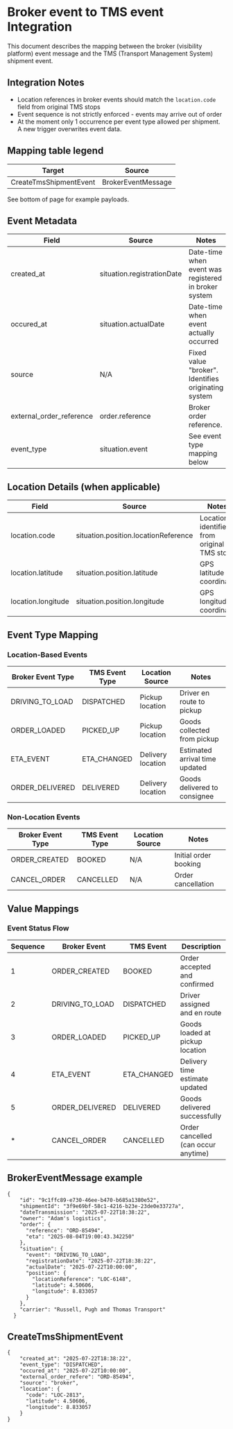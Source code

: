 # Broker event to TMS event Integration

This document describes the mapping between the broker (visibility platform) event message and the TMS (Transport Management System) shipment event.

## Integration Notes
- Location references in broker events should match the `location.code` field from original TMS stops
- Event sequence is not strictly enforced - events may arrive out of order
- At the moment only 1 occurrence per event type allowed per shipment. A new trigger overwrites event data.
  

## Mapping table legend

| Target                   | Source      |
| ------------------------ | ----------- |
| CreateTmsShipmentEvent | BrokerEventMessage |

See bottom of page for example payloads.

## Event Metadata
| Field | Source | Notes |
|-------|--------|-------|
| created_at | situation.registrationDate | Date-time when event was registered in broker system |
| occured_at | situation.actualDate | Date-time when event actually occurred |
| source | N/A | Fixed value "broker". Identifies originating system |
|external_order_reference|order.reference|Broker order reference. 
| event_type | situation.event | See event type mapping below |

## Location Details (when applicable)
| Field | Source | Notes |
|-------|--------|-------|
| location.code | situation.position.locationReference | Location identifier from original TMS stop |
| location.latitude | situation.position.latitude | GPS latitude coordinate |
| location.longitude | situation.position.longitude | GPS longitude coordinate |

## Event Type Mapping

### Location-Based Events
| Broker Event Type | TMS Event Type | Location Source | Notes |
|-------------------|----------------|----------------|-------|
| DRIVING_TO_LOAD | DISPATCHED | Pickup location  | Driver en route to pickup |
| ORDER_LOADED | PICKED_UP | Pickup location  | Goods collected from pickup |
| ETA_EVENT | ETA_CHANGED | Delivery location  | Estimated arrival time updated |
| ORDER_DELIVERED | DELIVERED | Delivery location  | Goods delivered to consignee |

### Non-Location Events
| Broker Event Type | TMS Event Type | Location Source | Notes |
|-------------------|----------------|----------------|-------|
| ORDER_CREATED | BOOKED | N/A | Initial order booking |
| CANCEL_ORDER | CANCELLED | N/A | Order cancellation |

## Value Mappings

### Event Status Flow
| Sequence | Broker Event | TMS Event | Description |
|----------|--------------|-----------|-------------|
| 1 | ORDER_CREATED | BOOKED | Order accepted and confirmed |
| 2 | DRIVING_TO_LOAD | DISPATCHED | Driver assigned and en route |
| 3 | ORDER_LOADED | PICKED_UP | Goods loaded at pickup location |
| 4 | ETA_EVENT | ETA_CHANGED | Delivery time estimate updated |
| 5 | ORDER_DELIVERED | DELIVERED | Goods delivered successfully |
| * | CANCEL_ORDER | CANCELLED | Order cancelled (can occur anytime) |

## BrokerEventMessage example
```
{
    "id": "9c1ffc89-e730-46ee-b470-b685a1380e52",
    "shipmentId": "3f9e69bf-58c1-4216-b23e-23de0e33727a",
    "dateTransmission": "2025-07-22T18:38:22",
    "owner": "Adam's logistics",
    "order": {
      "reference": "ORD-85494",
      "eta": "2025-08-04T19:00:43.342250"
    },
    "situation": {
      "event": "DRIVING_TO_LOAD",
      "registrationDate": "2025-07-22T18:38:22",
      "actualDate": "2025-07-22T10:00:00",
      "position": {
        "locationReference": "LOC-6148",
        "latitude": 4.50606,
        "longitude": 8.833057
      }
    },
    "carrier": "Russell, Pugh and Thomas Transport"
  }
```

## CreateTmsShipmentEvent
```
{
    "created_at": "2025-07-22T18:38:22",
    "event_type": "DISPATCHED",
    "occured_at": "2025-07-22T10:00:00",
    "external_order_refere": "ORD-85494",
    "source": "broker",
    "location": {
      "code": "LOC-2813",
      "latitude": 4.50606,
      "longitude": 8.833057
    }
}
```